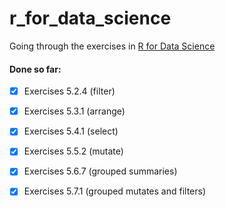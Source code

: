 # r_for_data_science
Going through the exercises in [R for Data
Science](https://r4ds.had.co.nz/index.html)

#### Done so far:
- [x] Exercises 5.2.4 (filter)
- [x] Exercises 5.3.1 (arrange)
- [x] Exercises 5.4.1 (select)
- [x] Exercises 5.5.2 (mutate)
- [x] Exercises 5.6.7 (grouped summaries)
- [x] Exercises 5.7.1 (grouped mutates and filters)


